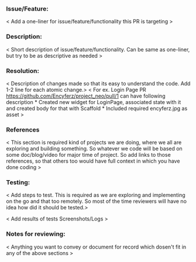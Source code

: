 ### Issue/Feature:

< Add a one-liner for issue/feature/functionality this PR is targeting >

### Description:

< Short description of issue/feature/functionality. Can be same as one-liner, but try to be as descriptive as needed >

### Resolution:

< Description of changes made so that its easy to understand the code. Add 1-2 line for each atomic change.>
< For ex. Login Page PR https://github.com/Encyferz/project_neo/pull/1 can have following description
    * Created new widget for LoginPage, associated state with it and created body for that with Scaffold
    * Included required encyferz.jpg as asset >
    
### References

< This section is required kind of projects we are doing, where we all are exploring and building something.
 So whatever we code will be based on some doc/blog/video for major time of project. So add links to those references, so that others
 too would have full context in which you have done coding >
 
### Testing:

< Add steps to test. This is required as we are exploring and implementing on the go and that too remotely. So most of the time reviewers
 will have no idea how did it should be tested.>
 
< Add results of tests Screenshots/Logs >

### Notes for reviewing:

< Anything you want to convey or document for record which dosen't fit in any of the above sections >
